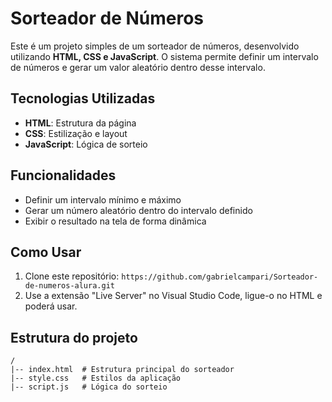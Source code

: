 # Sorteador de Números

Este é um projeto simples de um sorteador de números, desenvolvido utilizando **HTML, CSS e JavaScript**. O sistema permite definir um intervalo de números e gerar um valor aleatório dentro desse intervalo.

## Tecnologias Utilizadas
- **HTML**: Estrutura da página
- **CSS**: Estilização e layout
- **JavaScript**: Lógica de sorteio

## Funcionalidades
- Definir um intervalo mínimo e máximo
- Gerar um número aleatório dentro do intervalo definido
- Exibir o resultado na tela de forma dinâmica

## Como Usar
1. Clone este repositório:
   ```https://github.com/gabrielcampari/Sorteador-de-numeros-alura.git```
2. Use a extensão "Live Server" no Visual Studio Code, ligue-o no HTML e poderá usar.

## Estrutura do projeto 
```
/
|-- index.html  # Estrutura principal do sorteador
|-- style.css   # Estilos da aplicação
|-- script.js   # Lógica do sorteio
```
